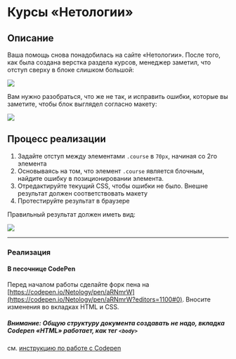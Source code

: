 # Курсы «Нетологии»

## Описание

Ваша помощь снова понадобилась на сайте «Нетологии». После того, как была создана верстка раздела курсов, менеджер заметил, что отступ сверху в блоке слишком большой:

![](https://netology-code.github.io/html-2-homeworks/sources/2-2/courses-before.jpg)

Вам нужно разобраться, что же не так, и исправить ошибки, которые вы заметите, чтобы блок выглядел согласно макету:

![](https://netology-code.github.io/html-2-homeworks/sources/2-2/courses-after.jpg)

## Процесс реализации


1. Задайте отступ между элементами `.course` в `70px`, начиная со 2го элемента
2. Основываясь на том, что элемент `.course` является блочным, найдите ошибку в позиционировании элемента. 
3. Отредактируйте текущий CSS, чтобы ошибки не было. Внешне результат должен соответствовать макету
4. Протестируйте результат в браузере

Правильный результат должен иметь вид:
 
 ![](https://netology-code.github.io/html-2-homeworks/sources/2-2/courses-after.jpg)

---

### Реализация

#### В песочнице CodePen

Перед началом работы сделайте форк пена на [https://codepen.io/Netology/pen/aRNmrW](https://codepen.io/Netology/pen/aRNmrW?editors=1100#0). Вносите изменения во вкладках HTML и CSS.

##### Внимание: Общую структуру документа создавать не надо, вкладка Codepen «HTML» работает, как тег `<body>`
см. [инструкцию по работе с Codepen](https://netology-university.bitbucket.io/guides/wm/codepen-guide/)

